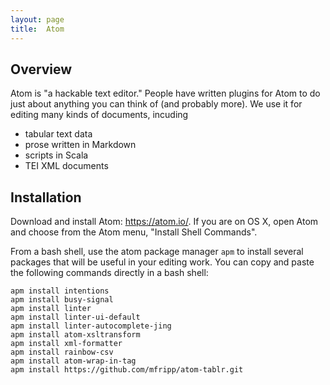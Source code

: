 ```yaml
---
layout: page
title:  Atom
---
```



## Overview

Atom is "a hackable text editor."  People have written plugins for Atom to do just about anything you can think of (and probably more).  We use it for editing many kinds of documents, incuding

-   tabular text data
-   prose written in Markdown
-   scripts in Scala
-   TEI XML documents

## Installation

Download and install Atom:  <https://atom.io/>.  If you are on OS X, open Atom and choose from the Atom menu, "Install Shell Commands".

From a bash shell, use the atom package manager `apm` to install several packages that will be useful in your editing work.  You can copy and paste the following commands directly in a bash shell:


    apm install intentions
    apm install busy-signal
    apm install linter
    apm install linter-ui-default
    apm install linter-autocomplete-jing
    apm install atom-xsltransform
    apm install xml-formatter
    apm install rainbow-csv
    apm install atom-wrap-in-tag
    apm install https://github.com/mfripp/atom-tablr.git
